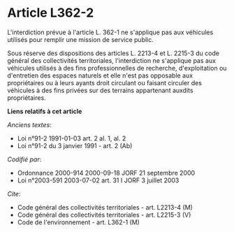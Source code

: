 # Article L362-2

L'interdiction prévue à l'article L. 362-1 ne s'applique pas aux véhicules utilisés pour remplir une mission de service
public.

Sous réserve des dispositions des articles L. 2213-4 et L. 2215-3 du code général des collectivités territoriales,
l'interdiction ne s'applique pas aux véhicules utilisés à des fins professionnelles de recherche, d'exploitation ou
d'entretien des espaces naturels et elle n'est pas opposable aux propriétaires ou à leurs ayants droit circulant ou faisant
circuler des véhicules à des fins privées sur des terrains appartenant auxdits propriétaires.

**Liens relatifs à cet article**

_Anciens textes_:

  - Loi n°91-2 1991-01-03 art. 2 al. 1, al. 2
  - Loi n°91-2 du 3 janvier 1991 - art. 2 (Ab)

_Codifié par_:

  - Ordonnance 2000-914 2000-09-18 JORF 21 septembre 2000
  - Loi n°2003-591 2003-07-02 art. 31 I JORF 3 juillet 2003

_Cite_:

  - Code général des collectivités territoriales - art. L2213-4 (M)
  - Code général des collectivités territoriales - art. L2215-3 (V)
  - Code de l'environnement - art. L362-1 (M)
